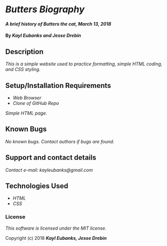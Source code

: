 # _Butters Biography_

#### _A brief history of Butters the cat, March 13, 2018_

#### By _**Kayl Eubanks and Jesse Drebin**_

## Description

_This is a simple website used to practice formatting, simple HTML coding, and CSS styling._

## Setup/Installation Requirements

* _Web Browser_
* _Clone of GitHub Repo_

_Simple HTML page._

## Known Bugs

_No known bugs. Contact authors if bugs are found._

## Support and contact details

_Contact e-mail: kayleubanks@gmail.com_

## Technologies Used

* _HTML_
* _CSS_

### License

*This software is licensed under the MIT license.*

Copyright (c) 2018 **_Kayl Eubanks, Jesse Drebin_**
